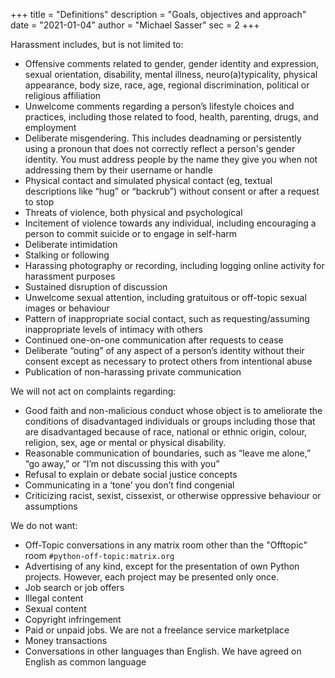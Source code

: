 +++
title = "Definitions"
description = "Goals, objectives and approach"
date = "2021-01-04"
author = "Michael Sasser"
sec = 2
+++

Harassment includes, but is not limited to:

- Offensive comments related to gender, gender identity and expression, sexual 
  orientation, disability, mental illness, neuro(a)typicality, physical 
  appearance, body size, race, age, regional discrimination, political or 
  religious affiliation
- Unwelcome comments regarding a person’s lifestyle choices and practices, 
  including those related to food, health, parenting, drugs, and employment
- Deliberate misgendering. This includes deadnaming or persistently using a 
  pronoun that does not correctly reflect a person's gender identity. You must 
  address people by the name they give you when not addressing them by their 
  username or handle
- Physical contact and simulated physical contact (eg, textual descriptions 
  like “hug” or “backrub”) without consent or after a request to stop
- Threats of violence, both physical and psychological
- Incitement of violence towards any individual, including encouraging a 
  person to commit suicide or to engage in self-harm
- Deliberate intimidation
- Stalking or following
- Harassing photography or recording, including logging online activity for 
  harassment purposes
- Sustained disruption of discussion
- Unwelcome sexual attention, including gratuitous or off-topic sexual images 
  or behaviour
- Pattern of inappropriate social contact, such as requesting/assuming 
  inappropriate levels of intimacy with others
- Continued one-on-one communication after requests to cease
- Deliberate “outing” of any aspect of a person’s identity without their
  consent except as necessary to protect others from intentional abuse
- Publication of non-harassing private communication

We will not act on complaints regarding:

- Good faith and non-malicious conduct whose object is to ameliorate the 
  conditions of disadvantaged individuals or groups including those that are 
  disadvantaged because of race, national or ethnic origin, colour, religion, 
  sex, age or mental or physical disability.
- Reasonable communication of boundaries, such as “leave me alone,” “go away,” 
  or “I’m not discussing this with you”
- Refusal to explain or debate social justice concepts
- Communicating in a ‘tone’ you don’t find congenial
- Criticizing racist, sexist, cissexist, or otherwise oppressive behaviour or 
  assumptions

We do not want:

- Off-Topic conversations in any matrix room other than the "Offtopic" room 
  `#python-off-topic:matrix.org`
- Advertising of any kind, except for the presentation of own Python projects. 
  However, each project may be presented only once.
- Job search or job offers
- Illegal content
- Sexual content
- Copyright infringement
- Paid or unpaid jobs. We are not a freelance service marketplace 
- Money transactions
- Conversations in other languages than English. We have agreed on English as
  common language
